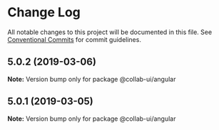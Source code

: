 # Change Log

All notable changes to this project will be documented in this file.
See [Conventional Commits](https://conventionalcommits.org) for commit guidelines.

## 5.0.2 (2019-03-06)

**Note:** Version bump only for package @collab-ui/angular





## 5.0.1 (2019-03-05)

**Note:** Version bump only for package @collab-ui/angular
